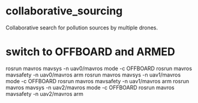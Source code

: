 # collaborative_sourcing
Collaborative search for pollution sources by multiple drones.

# switch to OFFBOARD and ARMED
rosrun mavros mavsys -n uav0/mavros mode -c OFFBOARD
rosrun mavros mavsafety -n uav0/mavros arm
rosrun mavros mavsys -n uav1/mavros mode -c OFFBOARD
rosrun mavros mavsafety -n uav1/mavros arm
rosrun mavros mavsys -n uav2/mavros mode -c OFFBOARD
rosrun mavros mavsafety -n uav2/mavros arm



